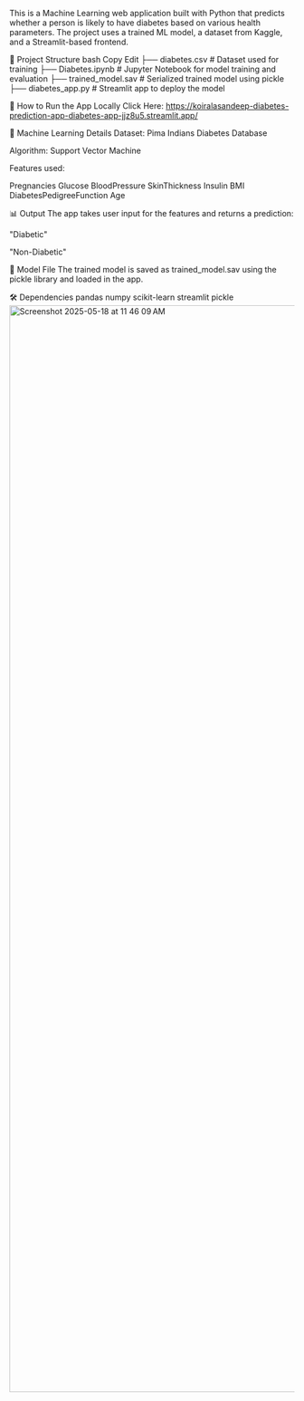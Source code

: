 This is a Machine Learning web application built with Python that predicts whether a person is likely to have diabetes based on various health parameters. The project uses a trained ML model, a dataset from Kaggle, and a Streamlit-based frontend.

📂 Project Structure
bash
Copy
Edit
├── diabetes.csv              # Dataset used for training
├── Diabetes.ipynb           # Jupyter Notebook for model training and evaluation
├── trained_model.sav        # Serialized trained model using pickle
├── diabetes_app.py          # Streamlit app to deploy the model

🚀 How to Run the App Locally
Click Here: https://koiralasandeep-diabetes-prediction-app-diabetes-app-jjz8u5.streamlit.app/

🧠 Machine Learning Details
Dataset: Pima Indians Diabetes Database

Algorithm: Support Vector Machine

Features used:

Pregnancies
Glucose
BloodPressure
SkinThickness
Insulin
BMI
DiabetesPedigreeFunction
Age

📊 Output
The app takes user input for the features and returns a prediction:

"Diabetic"

"Non-Diabetic"

💾 Model File
The trained model is saved as trained_model.sav using the pickle library and loaded in the app.

🛠️ Dependencies
pandas
numpy
scikit-learn
streamlit
pickle
<img width="1920" alt="Screenshot 2025-05-18 at 11 46 09 AM" src="https://github.com/user-attachments/assets/bb3e2cef-7f19-47cc-b220-ec14079f73b1" />




